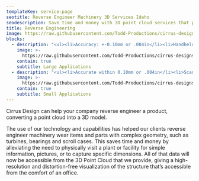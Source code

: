 ```yaml
---
templateKey: service-page
seotitle: Reverse Engineer Machinery 3D Services Idaho
seodescription: Save time and money with 3D point cloud services that provide reverse engineer machinery dimensions and parts servicing Washington & Idaho
title: Reverse Engineering
image: https://raw.githubusercontent.com/Todd-Productions/cirrus-designs/master/src/img/content/reverse-engineer/machine.jpg
blocks:
  - description: "<ul><li>Accuracy: +-0.10mm or .004in</li><li>Handheld and Turntable scan options</li><li>Used for small part reverse engineering</li><li>Maximum size is 3 ft cubed</li><li>Faster than hand measurements by 2x or more</li><li>Measure complex surfaces and angles on parts</li></ul>"
    image: >-
      https://raw.githubusercontent.com/Todd-Productions/cirrus-designs/master/src/img/content/reverse-engineer/part-scanning.jpg
    contain: true
    subtitle: Large Applications
  - description: "<ul><li>Accurate within 0.10mm or .004in</li><li>Scanning volume: Up to 0.5m<sup>3</sup></li></ul>"
    image: >-
      https://raw.githubusercontent.com/Todd-Productions/cirrus-designs/master/src/img/content/reverse-engineer/part-scanning-2.jpg
    contain: true
    subtitle: Small Applications
---
```


Cirrus Design can help your company reverse engineer a product, converting a point cloud into a 3D model.

The use of our technology and capabilities has helped our clients reverse engineer machinery wear items and parts with complex geometry, such as turbines, bearings and scroll cases. This saves time and money by alleviating the need to physically visit a plant or facility for simple information, pictures, or to capture specific dimensions. All of that data will now be accessible from the 3D Point Cloud that we provide, giving a high-resolution and distortion-free visualization of the structure that’s accessible from the comfort of an office.

